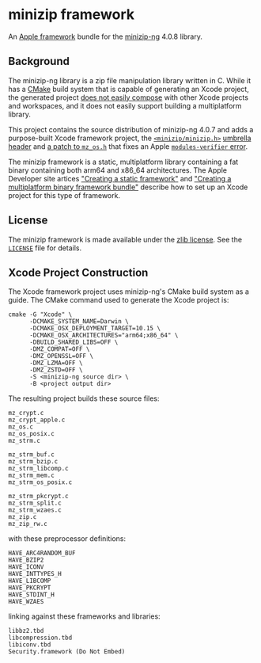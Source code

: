 # minizip framework

An [Apple framework][1] bundle for the [minizip-ng][2] 4.0.8 library.

[1]: https://developer.apple.com/library/archive/documentation/MacOSX/Conceptual/BPFrameworks/Frameworks.html
[2]: https://github.com/zlib-ng/minizip-ng

## Background

The minizip-ng library is a zip file manipulation library written in C.  While
it has a [CMake][10] build system that is capable of generating an Xcode
project, the generated project [does not easily compose][11] with other Xcode
projects and workspaces, and it does not easily support building a
multiplatform library.

This project contains the source distribution of minizip-ng 4.0.7 and adds a
purpose-built Xcode framework project, the [`<minizip/minizip.h>`][12]
[umbrella header][13] and [a patch to `mz_os.h`][14] that fixes an Apple
[`modules-verifier` error][15]. 

[10]: https://cmake.org
[11]: https://gitlab.kitware.com/cmake/cmake/-/issues/24408
[12]: ./minizip/minizip.h
[13]: https://developer.apple.com/library/archive/documentation/MacOSX/Conceptual/BPFrameworks/Tasks/IncludingFrameworks.html
[14]: ./patches/mz_os.h.diff
[15]: https://developer.apple.com/documentation/xcode/identifying-and-addressing-framework-module-issues

The minizip framework is a static, multiplatform library containing a fat
binary containing both arm64 and x86_64 architectures.  The Apple Developer
site artices ["Creating a static framework"][20] and ["Creating a multiplatform
binary framework bundle"][21] describe how to set up an Xcode project for this
type of framework.

[20]: https://developer.apple.com/documentation/xcode/creating-a-static-framework
[21]: https://developer.apple.com/documentation/xcode/creating-a-static-framework

## License

The minizip framework is made available under the [zlib license][30].  See the
[`LICENSE`][31] file for details.

[30]: https://en.wikipedia.org/wiki/Zlib_License
[31]: ./LICENSE

## Xcode Project Construction

The Xcode framework project uses minizip-ng's CMake build system as a guide.
The CMake command used to generate the Xcode project is:

    cmake -G "Xcode" \
          -DCMAKE_SYSTEM_NAME=Darwin \
          -DCMAKE_OSX_DEPLOYMENT_TARGET=10.15 \
          -DCMAKE_OSX_ARCHITECTURES="arm64;x86_64" \
          -DBUILD_SHARED_LIBS=OFF \
          -DMZ_COMPAT=OFF \
          -DMZ_OPENSSL=OFF \
          -DMZ_LZMA=OFF \
          -DMZ_ZSTD=OFF \
          -S <minizip-ng source dir> \
          -B <project output dir>

The resulting project builds these source files:

    mz_crypt.c
    mz_crypt_apple.c
    mz_os.c
    mz_os_posix.c
    mz_strm.c

    mz_strm_buf.c
    mz_strm_bzip.c
    mz_strm_libcomp.c
    mz_strm_mem.c
    mz_strm_os_posix.c

    mz_strm_pkcrypt.c
    mz_strm_split.c
    mz_strm_wzaes.c
    mz_zip.c
    mz_zip_rw.c
 
with these preprocessor definitions:

    HAVE_ARC4RANDOM_BUF
    HAVE_BZIP2
    HAVE_ICONV
    HAVE_INTTYPES_H
    HAVE_LIBCOMP
    HAVE_PKCRYPT
    HAVE_STDINT_H
    HAVE_WZAES

linking against these frameworks and libraries:

    libbz2.tbd
    libcompression.tbd
    libiconv.tbd
    Security.framework (Do Not Embed)
